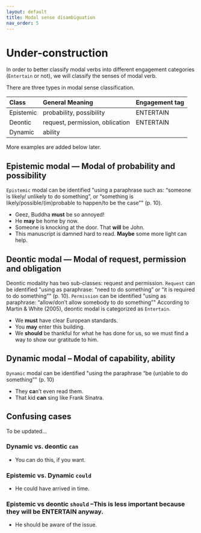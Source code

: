 ```yaml
---
layout: default
title: Modal sense disambiguation
nav_order: 5
---
```

# Under-construction

In order to better classify modal verbs into different engagement categories (`Entertain` or not), we will classify the senses of modal verb.

There are three types in modal sense classification.

| Class     | General Meaning                 | Engagement tag |
| :-------- | :------------------------------ | :------------- |
| Epistemic | probability, possibility        | ENTERTAIN      |
| Deontic   | request, permission, oblication | ENTERTAIN      |
| Dynamic   | ability                         |                |

More examples are added below later.
## Epistemic modal — Modal of probability and possibility
`Epistemic` modal can be identified "using a paraphrase such as: “someone is likely/ unlikely to do something”, or “something is likely/possible/(im)probable to happen/to be the case”" (p. 10).
- Geez, Buddha **must** be so annoyed!
- He **may** be home by now.
- Someone is knocking at the door. That **will** be John.
- This manuscript is damned hard to read. **Maybe** some more light can help.
## Deontic modal — Modal of request, permission and obligation
Deontic modality has two sub-classes: request and permission.
`Request` can be identified "using as paraphrase: “need to do something” or “it is required to do something”" (p. 10).
`Permission` can be identified "using as paraphrase: “allow/don’t allow somebody to do something”"
According to Martin & White (2005), deontic modal is categorized as `Entertain`.
- We **must** have clear European standards.
- You **may** enter this building.
- We **should** be thankful for what he has done for us, so we must find a way to show our gratitude to him.

## Dynamic modal – Modal of capability, ability
`Dynamic` modal can be identified "using the paraphrase “be (un)able to do something”" (p. 10)

- They **ca**n’t even read them.
- That kid **can** sing like Frank Sinatra.

## Confusing cases 
To be updated...
### Dynamic vs. deontic `can`
- You can do this, if you want.
  
### Epistemic vs. Dynamic `could`
- He could have arrived in time.

### Epistemic vs deontic `should` –This is less important because they will be ENTERTAIN anyway.
- He should be aware of the issue.
